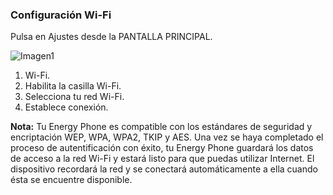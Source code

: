 ### Configuración Wi-Fi

Pulsa en Ajustes desde la PANTALLA PRINCIPAL.

![Imagen1]( http://static.energysistem.com/images/manuals/42258/543d01c9f0962.jpg)

1. Wi-Fi.
2. Habilita la casilla Wi-Fi.
3. Selecciona tu red Wi-Fi.
4. Establece conexión.

**Nota:** Tu Energy Phone es compatible con los estándares de seguridad y encriptación WEP, WPA, WPA2, TKIP y AES. Una vez se haya completado el proceso de autentificación con éxito, tu Energy Phone guardará los datos de acceso a la red Wi-Fi y estará listo para que puedas utilizar Internet. El dispositivo recordará la red y se conectará automáticamente a ella cuando ésta se encuentre disponible.
